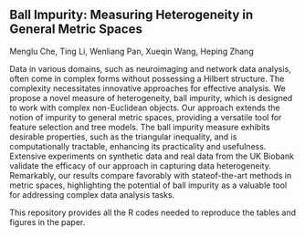 ## Ball Impurity: Measuring Heterogeneity in General Metric Spaces

Menglu Che, Ting Li, Wenliang Pan, Xueqin Wang, Heping Zhang

Data in various domains, such as neuroimaging and network data analysis, often come in complex forms without possessing a Hilbert structure. The complexity necessitates innovative approaches for effective analysis. We propose a novel measure of heterogeneity, ball impurity, which is designed to work with complex non-Euclidean objects. Our approach extends the notion of impurity to general metric spaces, providing a versatile tool for feature selection and tree models. The ball impurity measure exhibits desirable properties, such as the triangular inequality, and is computationally tractable, enhancing its practicality and usefulness. Extensive experiments on synthetic data and real data from the UK Biobank validate the efficacy of our approach in capturing data heterogeneity. Remarkably, our results compare favorably with stateof-the-art methods in metric spaces, highlighting the potential of ball impurity as a valuable tool for addressing complex data analysis tasks.

This repository provides all the R codes needed to reproduce the tables and figures in the paper. 

